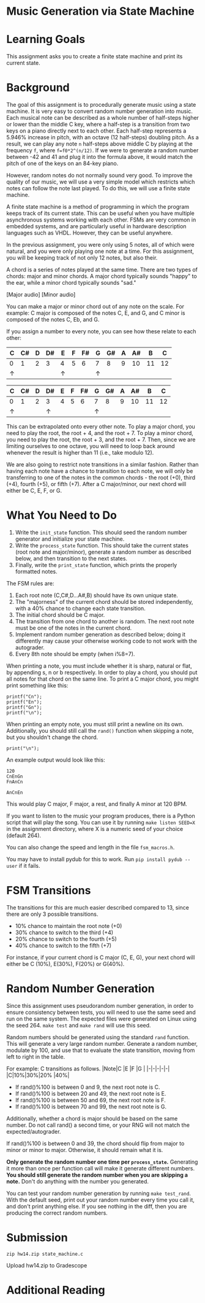 # Music Generation via State Machine

Learning Goals 
==============

This assignment asks you to create a finite state machine and print its current state.

Background
=====

The goal of this assignment is to procedurally generate music using a state machine. It is very easy to convert random number generation into music. Each musical note can be described as a whole number of half-steps higher or lower than the middle C key, where a half-step is a transition from two keys on a piano directly next to each other. Each half-step represents a 5.946% increase in pitch, with an octave (12 half-steps) doubling pitch. As a result, we can play any note `n` half-steps above middle C by playing at the frequency `f`, where `f=f0*2^(n/12)`. If we were to generate a random number between -42 and 41 and plug it into the formula above, it would match the pitch of one of the keys on an 84-key piano.

However, random notes do not normally sound very good. To improve the quality of our music, we will use a very simple model which restricts which notes can follow the note last played. To do this, we will use a finite state machine.

A finite state machine is a method of programming in which the program keeps track of its current state. This can be useful when you have multiple asynchronous systems working with each other. FSMs are very common in embedded systems, and are particularly useful in hardware description languages such as VHDL. However, they can be useful anywhere.

In the previous assignment, you were only using 5 notes, all of which were natural, and you were only playing one note at a time. For this assignment, you will be keeping track of not only 12 notes, but also their.

A chord is a series of notes played at the same time. There are two types of chords: major and minor chords. A major chord typically sounds "happy" to the ear, while a minor chord typically sounds "sad."

[Major audio]
[Minor audio]

You can make a major or minor chord out of any note on the scale. For example: C major is composed of the notes C, E, and G, and C minor is composed of the notes C, Eb, and G.

If you assign a number to every note, you can see how these relate to each other:

|C|C#|D|D#|E|F|F#|G|G#|A|A#|B |C |
|-|--|-|--|-|-|--|-|--|-|--|--|--|
|0|1 |2|3 |4|5|6 |7|8 |9|10|11|12|
|↑|  | |  |↑| |  |↑|  | |  |  |  |


|C|C#|D|D#|E|F|F#|G|G#|A|A#|B |C |
|-|--|-|--|-|-|--|-|--|-|--|--|--|
|0|1 |2|3 |4|5|6 |7|8 |9|10|11|12|
|↑|  | |↑ | | |  |↑|  | |  |  |  |

This can be extrapolated onto every other note. To play a major chord, you need to play the root, the root + 4, and the root + 7. To play a minor chord, you need to play the root, the root + 3, and the root + 7. Then, since we are limiting ourselves to one octave, you will need to loop back around whenever the result is higher than 11 (i.e., take modulo 12).

We are also going to restrict note transitions in a similar fashion. Rather than having each note have a chance to transition to each note, we will only be transferring to one of the notes in the common chords - the root (+0), third (+4), fourth (+5), or fifth (+7). After a C major/minor, our next chord will either be C, E, F, or G.

What You Need to Do
======================

1. Write the `init_state` function. This should seed the random number generator and initialize your state machine.
2. Write the `process_state` function. This should take the current states (root note and major/minor), generate a random number as described below, and then transition to the next states.
3. Finally, write the `print_state` function, which prints the properly formatted notes.


The FSM rules are:

1. Each root note (C,C#,D...A#,B) should have its own unique state.
2. The "majorness" of the current chord should be stored independently, with a 40% chance to change each state transition.
3. The initial chord should be C major.
4. The transition from one chord to another is random. The next root note must be one of the notes in the current chord.
5. Implement random number generation as described below; doing it differently may cause your otherwise working code to not work with the autograder.
6. Every 8th note should be empty (when i%8=7).


When printing a note, you must include whether it is sharp, natural or flat, by appending s, n or b respectively. In order to play a chord, you should put all notes for that chord on the same line. To print a C major chord, you might print something like this:

```
printf("Cn");
printf("En");
printf("Gn");
printf("\n");
```

When printing an empty note, you must still print a newline on its own. Additionally, you should still call the `rand()` function when skipping a note, but you shouldn't change the chord.

```
print("\n");
```
An example output would look like this:

```
120
CnEnGn
FnAnCn

AnCnEn
```

This would play C major, F major, a rest, and finally A minor at 120 BPM.

If you want to listen to the music your program produces, there is a Python script that will play the song. You can use it by running `make listen SEED=X` in the assignment directory, where X is a numeric seed of your choice (default 264).

You can also change the speed and length in the file `fsm_macros.h`.

You may have to install pydub for this to work. Run `pip install pydub --user` if it fails.

FSM Transitions
==========

The transitions for this are much easier described compared to 13, since there are only 3 possible transitions.

* 10% chance to maintain the root note (+0)
* 30% chance to switch to the third (+4)
* 20% chance to switch to the fourth (+5)
* 40% chance to switch to the fifth (+7)

For instance, if your current chord is C major (C, E, G), your next chord will either be C (10%), E(30%), F(20%) or G(40%).

Random Number Generation
==========


Since this assignment uses pseudorandom number generation, in order to ensure consistency between tests, you will need to use the same seed and run on the same system. The expected files were generated on Linux using the seed 264. `make test` and `make rand` will use this seed.

Random numbers should be generated using the standard `rand` function. This will generate a very large random number. Generate a random number, modulate by 100, and use that to evaluate the state transition, moving from left to right in the table.

For example: C transitions as follows.
|Note|C  |E  |F  |G  |
|-|-|-|-|-|
|C|10%|30%|20% |40%|

* If rand()%100 is between 0 and 9, the next root note is C.
* If rand()%100 is between 20 and 49, the next root note is E.
* If rand()%100 is between 50 and 69, the next root note is F.
* If rand()%100 is between 70 and 99, the next root note is G.

Additionally, whether a chord is major should be based on the same number. Do not call rand() a second time, or your RNG will not match the expected/autograder.

If rand()%100 is between 0 and 39, the chord should flip from major to minor or minor to major. Otherwise, it should remain what it is.

**Only generate the random number one time per `process_state`.** Generating it more than once per function call will make it generate different numbers. **You should still generate the random number when you are skipping a note.** Don't do anything with the number you generated.

You can test your random number generation by running `make test_rand`. With the default seed, print out your random number every time you call it, and don't print anything else. If you see nothing in the diff, then you are producing the correct random numbers.

Submission
==========

```
zip hw14.zip state_machine.c
```

Upload hw14.zip to Gradescope

Additional Reading
==================

